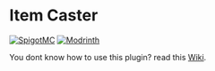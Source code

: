 # Item Caster
[![SpigotMC](https://img.shields.io/badge/spigot-ED8106?style=for-the-badge&logo=SpigotMC&logoColor=white)](https://www.spigotmc.org/resources/item-caster.121386/)
[![Modrinth](https://img.shields.io/badge/modrinth-00AF5C?style=for-the-badge&logo=modrinth&logoColor=white)](https://modrinth.com/plugin/item-caster)

You dont know how to use this plugin? read this [Wiki](https://github.com/Phanisment/Item-Caster/wiki).
